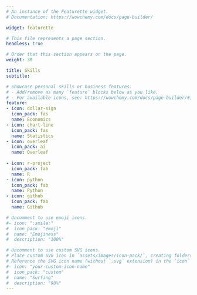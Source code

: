 ```yaml
---
# An instance of the Featurette widget.
# Documentation: https://wowchemy.com/docs/page-builder/

widget: featurette

# This file represents a page section.
headless: true

# Order that this section appears on the page.
weight: 30

title: Skills
subtitle:

# Showcase personal skills or business features.
# - Add/remove as many `feature` blocks below as you like.
# - For available icons, see: https://wowchemy.com/docs/page-builder/#icons
feature:
- icon: dollar-sign
  icon_pack: fas
  name: Economics
- icon: chart-line
  icon_pack: fas
  name: Statistics
- icon: overleaf
  icon_pack: ai
  name: Overleaf
  
- icon: r-project
  icon_pack: fab
  name: R
- icon: python
  icon_pack: fab
  name: Python
- icon: github
  icon_pack: fab
  name: Github

# Uncomment to use emoji icons.
#- icon: ":smile:"
#  icon_pack: "emoji"
#  name: "Emojiness"
#  description: "100%"  

# Uncomment to use custom SVG icons.
# Place custom SVG icon in `assets/images/icon-pack/`, creating folders if necessary.
# Reference the SVG icon name (without `.svg` extension) in the `icon` field.
#- icon: "your-custom-icon-name"
#  icon_pack: "custom"
#  name: "Surfing"
#  description: "90%"
---
```

